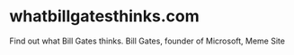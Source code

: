 # whatbillgatesthinks.com
Find out what Bill Gates thinks. Bill Gates, founder of Microsoft, Meme Site
